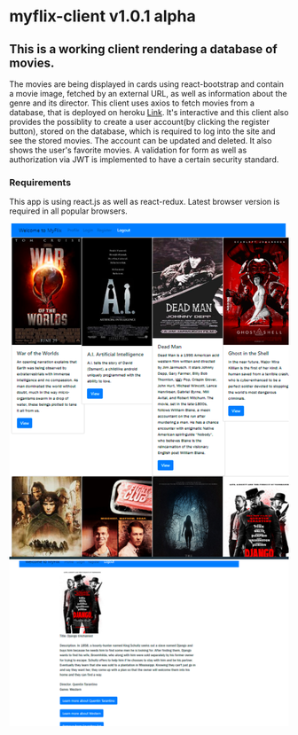 # myflix-client v1.0.1 alpha



## This is a working client rendering a database of movies.

The movies are being displayed in cards using react-bootstrap and contain a movie image, fetched by an external URL, as well as information about the genre and its director.
This client uses axios to fetch movies from a database, that is deployed on heroku  [Link](https://tims-movie-api.herokuapp.com/). 
It's interactive and this client also provides the possiblity to create a user account(by clicking the register button), stored on the database, which is required to log into the site and see the stored movies. 
The account can be updated and deleted. It also shows the user's favorite movies.
A validation for form as well as authorization via JWT is implemented to have a certain security standard. 

### Requirements
This app is using react.js as well as react-redux. Latest browser version is required in all popular browsers.




![alt text](https://github.com/TBj93/myflix-client/blob/myflix-redux/readme%20imgs/myflix1.PNG?raw=true)
![alt text](https://github.com/TBj93/myflix-client/blob/myflix-redux/readme%20imgs/myflix2.PNG?raw=true)

